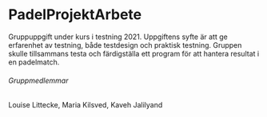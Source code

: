 # PadelProjektArbete
Gruppuppgift under kurs i testning 2021. Uppgiftens syfte är att ge erfarenhet av testning, både testdesign och praktisk testning. 
Gruppen skulle tillsammans testa och färdigställa ett program för att hantera resultat i en padelmatch.

###### Gruppmedlemmar
Louise Littecke, Maria Kilsved, Kaveh Jalilyand
